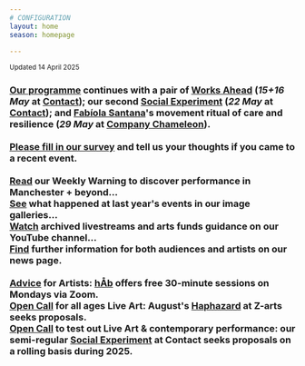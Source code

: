 ```yaml
---
# CONFIGURATION
layout: home
season: homepage

---
```

<small>Updated 14 April 2025</small>        
### [Our programme](/current/2025) continues with a pair of [Works Ahead](/current/2025-worksahead) (*15+16 May* at <a href="https://contactmcr.com" target="_blank">Contact</a>); our second [Social Experiment](/socialexperiment) (*22 May* at <a href="https://contactmcr.com" target="_blank">Contact</a>); and [Fabíola Santana](/current/2025/santana)'s movement ritual of care and resilience (*29 May* at <a href="https://companychameleon.com/contact" target="_blank">Company Chameleon</a>).<br><br><a href="https://www.illuminate-data.org.uk/survey/gnwmcx" target="_blank">Please fill in our survey</a> and tell us your thoughts if you came to a recent event.<br><br><a href="https://wordofwarning.posthaven.com" target="_blank">Read</a> our Weekly Warning to discover performance in Manchester + beyond…<br>[See](/galleries) what happened at last year's events in our image galleries…<br><a href="https://youtube.com/@warnmcr" target="_blank">Watch</a> archived livestreams and arts funds guidance on our YouTube channel…<br>[Find](/news) further information for both audiences and artists on our news page.<br><br>[Advice](/hab/advice) for Artists: [hÅb](/hab) offers free 30-minute sessions on Mondays via Zoom.<br><a href="https://haphazard.posthaven.com" target="_blank">Open Call</a> for all ages Live Art: August's [Haphazard](/hab/haphazard) at Z-arts seeks proposals.<br><a href="https://socialexperiment.posthaven.com" target="_blank">Open Call</a> to test out Live Art & contemporary performance: our semi-regular [Social Experiment](/socialexperiment) at Contact seeks proposals on a rolling basis during 2025.
